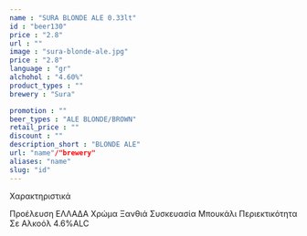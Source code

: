 ```yaml
---
name : "SURA BLONDE ALE 0.33lt"
id : "beer130"
price : "2.8"
url : ""
image : "sura-blonde-ale.jpg"
price : "2.8"
language : "gr"
alchohol : "4.60%"
product_types : ""
brewery : "Sura"

promotion : ""
beer_types : "ALE BLONDE/BROWN"
retail_price : ""
discount : ""
description_short : "BLONDE ALE"
url: "name"/"brewery"
aliases: "name"
slug: "id"
---
```


Χαρακτηριστικά

Προέλευση
ΕΛΛΑΔΑ
Χρώμα
Ξανθιά
Συσκευασία
Μπουκάλι
Περιεκτικότητα Σε Αλκοόλ
4.6%ALC